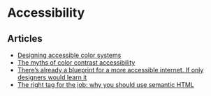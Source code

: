 # Accessibility

## Articles

- [Designing accessible color systems](https://stripe.com/au/blog/accessible-color-systems)
- [The myths of color contrast accessibility](https://uxmovement.com/buttons/the-myths-of-color-contrast-accessibility/)
- [There’s already a blueprint for a more accessible internet. If only designers would learn it](https://qz.com/1407450/theres-already-a-blueprint-for-a-more-accessible-internet/)
- [The right tag for the job: why you should use semantic HTML](https://localghost.dev/2021/06/the-right-tag-for-the-job-why-you-should-use-semantic-html/)

